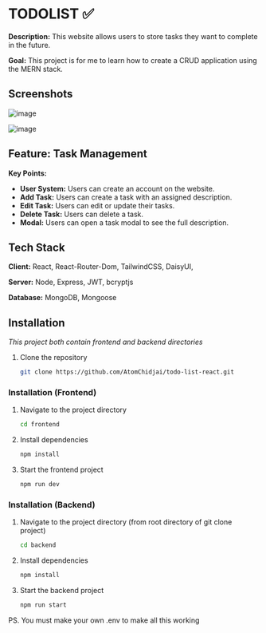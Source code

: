 
# TODOLIST ✅


**Description:** This website allows users to store tasks they want to complete in the future.

**Goal:** This project is for me to learn how to create a CRUD application using the MERN stack.


## Screenshots
![image](https://github.com/user-attachments/assets/11d77c9b-0597-4c44-b4ab-87063dad785c)

![image](https://github.com/user-attachments/assets/e186bdc0-e402-42ba-86e4-8964a8cda7e5)

## Feature: Task Management

**Key Points:**
- **User System:** Users can create an account on the website.
- **Add Task:** Users can create a task with an assigned description.
- **Edit Task:** Users can edit or update their tasks.
- **Delete Task:** Users can delete a task.
- **Modal:** Users can open a task modal to see the full description.

## Tech Stack

**Client:** React, React-Router-Dom, TailwindCSS, DaisyUI, 

**Server:** Node, Express, JWT, bcryptjs

**Database:** MongoDB, Mongoose
## Installation

*This project both contain frontend and backend directories*

1. Clone the repository
    ```sh
    git clone https://github.com/AtomChidjai/todo-list-react.git
    ```
### Installation (Frontend)

1. Navigate to the project directory
    ```sh
    cd frontend
    ```
2. Install dependencies
    ```sh
    npm install
    ```
3. Start the frontend project
    ```sh
    npm run dev
    ```

### Installation (Backend)

1. Navigate to the project directory (from root directory of git clone project)
    ```sh
    cd backend
    ```
2. Install dependencies
    ```sh
    npm install
    ```
3. Start the backend project
    ```sh
    npm run start
    ```
    
PS. You must make your own .env to make all this working
